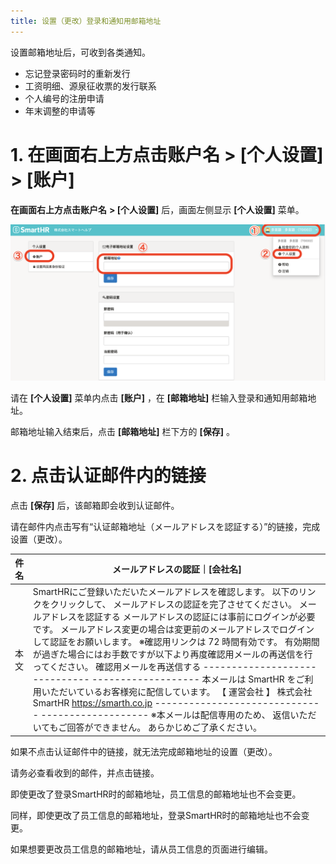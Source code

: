 ```yaml
---
title: 设置（更改）登录和通知用邮箱地址
---
```

设置邮箱地址后，可收到各类通知。

- 忘记登录密码时的重新发行
- 工资明细、源泉征收票的发行联系
- 个人编号的注册申请
- 年末调整的申请等

# 1\. 在画面右上方点击账户名 > \[个人设置\] > \[账户\]

**在画面右上方点击账户名** **> \[****个人设置****\]** 后，画面左侧显示 **\[****个人设置****\]** 菜单。

![](./mceclip1.png)

请在 **\[****个人设置****\]** 菜单内点击 **\[****账户****\]** ，在 **\[****邮箱地址****\]** 栏输入登录和通知用邮箱地址。

邮箱地址输入结束后，点击 **\[****邮箱地址****\]** 栏下方的 **\[****保存****\]** 。

# 2\. 点击认证邮件内的链接

点击 **\[****保存****\]** 后，该邮箱即会收到认证邮件。

请在邮件内点击写有“认证邮箱地址（メールアドレスを認証する）”的链接，完成设置（更改）。

| 件名 | メールアドレスの認証｜**\[会社名\]** |
| --- | --- |
| 本文 |   SmartHRにご登録いただいたメールアドレスを確認します。  以下のリンクをクリックして、 メールアドレスの認証を完了させてください。 メールアドレスを認証する メールアドレスの認証には事前にログインが必要です。 メールアドレス変更の場合は変更前のメールアドレスでログインして認証をお願いします。  ※確認用リンクは 72 時間有効です。 有効期間が過ぎた場合にはお手数ですが以下より再度確認用メールの再送信を行ってください。 確認用メールを再送信する  \------------------------------ \-------------------  本メールは SmartHR をご利用いただいているお客様宛に配信しています。 【 運営会社 】 株式会社SmartHR https://smarth.co.jp \------------------------------ \-------------------  ※本メールは配信専用のため、 返信いただいてもご回答ができません。 あらかじめご了承ください。   |

如果不点击认证邮件中的链接，就无法完成邮箱地址的设置（更改）。

请务必查看收到的邮件，并点击链接。

即使更改了登录SmartHR时的邮箱地址，员工信息的邮箱地址也不会变更。

同样，即使更改了员工信息的邮箱地址，登录SmartHR时的邮箱地址也不会变更。

如果想要更改员工信息的邮箱地址，请从员工信息的页面进行编辑。

